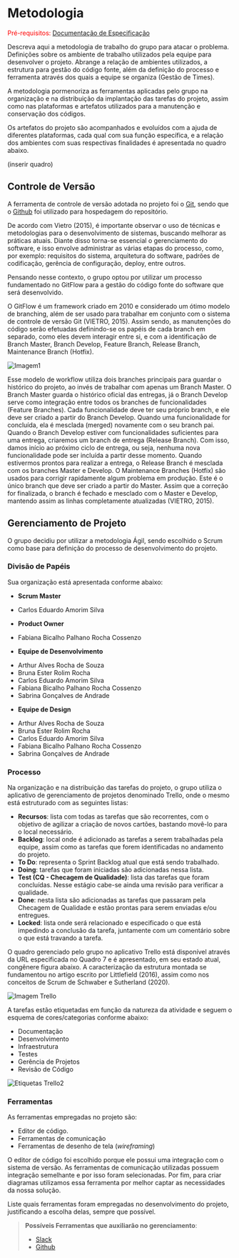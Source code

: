 
# Metodologia

<span style="color:red">Pré-requisitos: <a href="2-Especificação do Projeto.md"> Documentação de Especificação</a></span>

Descreva aqui a metodologia de trabalho do grupo para atacar o problema. Definições sobre os ambiente de trabalho utilizados pela  equipe para desenvolver o projeto. Abrange a relação de ambientes utilizados, a estrutura para gestão do código fonte, além da definição do processo e ferramenta através dos quais a equipe se organiza (Gestão de Times).

A metodologia pormenoriza as ferramentas aplicadas pelo grupo na organização e na distribuição da implantação das tarefas do projeto, assim como nas plataformas e artefatos utilizados para a manutenção e conservação dos códigos.

Os artefatos do projeto são acompanhados e evoluídos com a ajuda de diferentes plataformas, cada qual com sua função específica, e a relação dos ambientes com suas respectivas finalidades é apresentada no quadro abaixo.

(inserir quadro)


## Controle de Versão

A ferramenta de controle de versão adotada no projeto foi o
[Git](https://git-scm.com/), sendo que o [Github](https://github.com)
foi utilizado para hospedagem do repositório.

De acordo com Vietro (2015), é importante observar o uso de técnicas e metodologias para o desenvolvimento de sistemas, buscando melhorar as práticas atuais. Diante disso torna-se essencial o gerenciamento do software, e isso envolve administrar as várias etapas do processo, como, por exemplo: requisitos do sistema, arquitetura do software, padrões de codificação, gerência de configuração, deploy, entre outros.

Pensando nesse contexto, o grupo optou por utilizar um processo fundamentado no GitFlow para a gestão do código fonte do software que será desenvolvido. 

O GitFlow é um framework criado em 2010 e considerado um ótimo modelo de branching, além de ser usado para trabalhar em conjunto com o sistema de controle de versão Git (VIETRO, 2015). Assim sendo, as manutenções do código serão efetuadas definindo-se os papéis de cada branch em separado, como eles devem interagir entre si, e com a identificação de Branch Master, Branch Develop, Feature Branch, Release Branch, Maintenance Branch (Hotfix).

![Imagem1](https://user-images.githubusercontent.com/89549220/135769298-eea53f98-5e3e-4dd4-8c84-45e496dfbac4.png)

Esse modelo de workflow utiliza dois branches principais para guardar o histórico do projeto, ao invés de trabalhar com apenas um Branch Master. O Branch Master guarda o histórico oficial das entregas, já o Branch Develop serve como integração entre todos os branches de funcionalidades (Feature Branches). Cada funcionalidade deve ter seu próprio branch, e ele deve ser criado a partir do Branch Develop. Quando uma funcionalidade for concluída, ela é mesclada (merged) novamente com o seu branch pai. Quando o Branch Develop estiver com funcionalidades suficientes para uma entrega, criaremos um branch de entrega (Release Branch). Com isso, damos início ao próximo ciclo de entrega, ou seja, nenhuma nova funcionalidade pode ser incluída a partir desse momento. Quando estivermos prontos para realizar a entrega, o Release Branch é mesclada com os branches Master e Develop. O Maintenance Branches (Hotfix) são usados para corrigir rapidamente algum problema em produção. Este é o único branch que deve ser criado a partir do Master. Assim que a correção for finalizada, o branch é fechado e mesclado com o Master e Develop, mantendo assim as linhas completamente atualizadas (VIETRO, 2015).


## Gerenciamento de Projeto

O grupo decidiu por utilizar a metodologia Ágil, sendo escolhido o Scrum como base para definição do processo de desenvolvimento do projeto.

### Divisão de Papéis

Sua organização está apresentada conforme abaixo:

* __Scrum Master__
- Carlos Eduardo Amorim Silva

* __Product Owner__
- Fabiana Bicalho Palhano Rocha Cossenzo

* __Equipe de Desenvolvimento__
- Arthur Alves Rocha de Souza
- Bruna Ester Rolim Rocha
- Carlos Eduardo Amorim Silva
- Fabiana Bicalho Palhano Rocha Cossenzo
- Sabrina Gonçalves de Andrade

* __Equipe de Design__
- Arthur Alves Rocha de Souza
- Bruna Ester Rolim Rocha
- Carlos Eduardo Amorim Silva
- Fabiana Bicalho Palhano Rocha Cossenzo
- Sabrina Gonçalves de Andrade

### Processo

Na organização e na distribuição das tarefas do projeto, o grupo utiliza o aplicativo de gerenciamento de projetos denominado Trello, onde o mesmo está estruturado com as seguintes listas: 

* __Recursos__: lista com todas as tarefas que são recorrentes, com o objetivo de agilizar a criação de novos cartões, bastando movê-lo para o local necessário.
* __Backlog__: local onde é adicionado as tarefas a serem trabalhadas pela equipe, assim como as tarefas que forem identificadas no andamento do projeto. 
* __To Do__: representa o Sprint Backlog atual que está sendo trabalhado.
* __Doing__: tarefas que foram iniciadas são adicionadas nessa lista.
* __Test (CQ - Checagem de Qualidade)__: lista das tarefas que foram concluídas. Nesse estágio cabe-se ainda uma revisão para verificar a qualidade.
* __Done__: nesta lista são adicionadas as tarefas que passaram pela Checagem de Qualidade e estão prontas para serem enviadas e/ou entregues.
* __Locked__: lista onde será relacionado e especificado o que está impedindo a conclusão da tarefa, juntamente com um comentário sobre o que está travando a tarefa.

O quadro gerenciado pelo grupo no aplicativo Trello está disponível através da URL especificada no Quadro 7 e é apresentado, em seu estado atual, congênere figura abaixo. A caracterização da estrutura montada se fundamentou no artigo escrito por Littlefield (2016), assim como nos conceitos de Scrum de Schwaber e Sutherland (2020).

![Imagem Trello](https://user-images.githubusercontent.com/89549220/135769092-86a86aef-642d-477f-8369-e8ec67c32e13.png)

A tarefas estão etiquetadas em função da natureza da atividade e seguem o esquema de cores/categorias conforme abaixo:

* Documentação
* Desenvolvimento 
* Infraestrutura
* Testes
* Gerência de Projetos
* Revisão de Código

![Etiquetas Trello2](https://user-images.githubusercontent.com/89549220/135769139-9475b908-80e1-41d5-9ad3-6e3ee9e0219e.png)


### Ferramentas

As ferramentas empregadas no projeto são:

- Editor de código.
- Ferramentas de comunicação
- Ferramentas de desenho de tela (_wireframing_)

O editor de código foi escolhido porque ele possui uma integração com o
sistema de versão. As ferramentas de comunicação utilizadas possuem
integração semelhante e por isso foram selecionadas. Por fim, para criar
diagramas utilizamos essa ferramenta por melhor captar as
necessidades da nossa solução.

Liste quais ferramentas foram empregadas no desenvolvimento do projeto, justificando a escolha delas, sempre que possível.
 
> **Possíveis Ferramentas que auxiliarão no gerenciamento**: 
> - [Slack](https://slack.com/)
> - [Github](https://github.com/)


